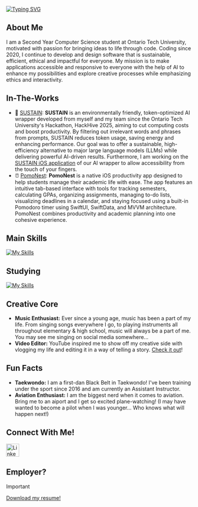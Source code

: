 
<!--
**cafakleinn/cafakleinn** is a ✨ _special_ ✨ repository because its `README.md` (this file) appears on your GitHub profile.

Here are some ideas to get you started:

- 🔭 I’m currently working on ...
- 🌱 I’m currently learning ...
- 👯 I’m looking to collaborate on ...
- 🤔 I’m looking for help with ...
- 💬 Ask me about ...
- 📫 How to reach me: ...
- 😄 Pronouns: ...
- ⚡ Fun fact: ...
-->

<!--
# Hello, I'm Klein! 👋

### Ontario Tech University | Writing code that lasts—efficient, ethical, and impactful
-->

[![Typing SVG](https://readme-typing-svg.demolab.com?font=Fira+Code&duration=3000&pause=500&color=4DACF7&width=435&lines=Hello%2C+world!+I'm+Klein+Cafa;Motivated+Computer+Science+student;Aspiring+Software+Engineer;Writing+code+that+lasts;Efficient%2C+ethical%2C+and+impactful)](https://git.io/typing-svg)

<!--
![](https://komarev.com/ghpvc/?username=cafakleinn&color=blue)
-->

## About Me
I am a Second Year Computer Science student at Ontario Tech University, motivated with passion for bringing ideas to life through code. Coding since 2020, I continue to develop and design software that is sustainable, efficient, ethical and impactful for everyone. My mission is to make applications accessible and responsive to everyone with the help of AI to enhance my possibilities and explore creative processes while emphasizing ethics and interactivity. 

## In-The-Works
* 🌱 [SUSTAIN](https://github.com/cafakleinn/SUSTAIN): **SUSTAIN** is an environmentally friendly, token-optimized AI wrapper developed from myself and my team since the Ontario Tech University's Hackathon, HackHive 2025, aiming to cut computing costs and boost productivity. By filtering out irrelevant words and phrases from prompts, SUSTAIN reduces token usage, saving energy and enhancing performance. Our goal was to offer a sustainable, high-efficiency alternative to major large language models (LLMs) while delivering powerful AI-driven results. Furthermore, I am working on the [SUSTAIN iOS application](https://github.com/cafakleinn/SUSTAINForiOS) of our AI wrapper to allow accessibility from the touch of your fingers.
* ⏰ [PomoNest](https://github.com/cafakleinn/PomoNest): **PomoNest** is a native iOS productivity app designed to help students manage their academic life with ease. The app features an intuitive tab-based interface with tools for tracking semesters, calculating GPAs, organizing assignments, managing to-do lists, visualizing deadlines in a calendar, and staying focused using a built-in Pomodoro timer using SwiftUI, SwiftData, and MVVM architecture. PomoNest combines productivity and academic planning into one cohesive experience.



## Main Skills
[![My Skills](https://skillicons.dev/icons?i=apple,cpp,eclipse,git,github,idea,java,latex,matlab,pycharm,py,vscode)](https://skillicons.dev)

## Studying
[![My Skills](https://skillicons.dev/icons?i=cloudflare,docker,figma,maven,swift)](https://skillicons.dev)

## Creative Core
* **Music Enthusiast:** Ever since a young age, music has been a part of my life. From singing songs everywhere I go, to playing instruments all throughout elementary & high school, music will always be a part of me. You may see me singing on social media somewhere...
* **Video Editor:** YouTube inspired me to show off my creative side with vlogging my life and editing it in a way of telling a story. [Check it out](https://www.youtube.com/@kleincafa)!

<!--
## Personal Insights
-->

## Fun Facts
* **Taekwondo:** I am a first-dan Black Belt in Taekwondo! I've been training under the sport since 2016 and am currently an Assistant Instructor.
* **Aviation Enthusiast:** I am the biggest nerd when it comes to aviation. Bring me to an aiport and I get so excited plane-watching! (I may have wanted to become a pilot when I was younger... Who knows what will happen next!)

## Connect With Me!
<div>
    <a href="https://www.linkedin.com/in/cafakleinn/">
        <img src="https://github.com/gauravghongde/social-icons/blob/master/PNG/Color/LinkedIN.png" alt="LinkedIn" width="35" height="35"/>
    </a>
</div>

## Employer?
> [!IMPORTANT]  
> <a href="https://drive.google.com/file/d/1gblxQgx755WE3GQ38mEMJZpT4kf-FoZh/view?usp=sharing" download>Download my resume!</a>
